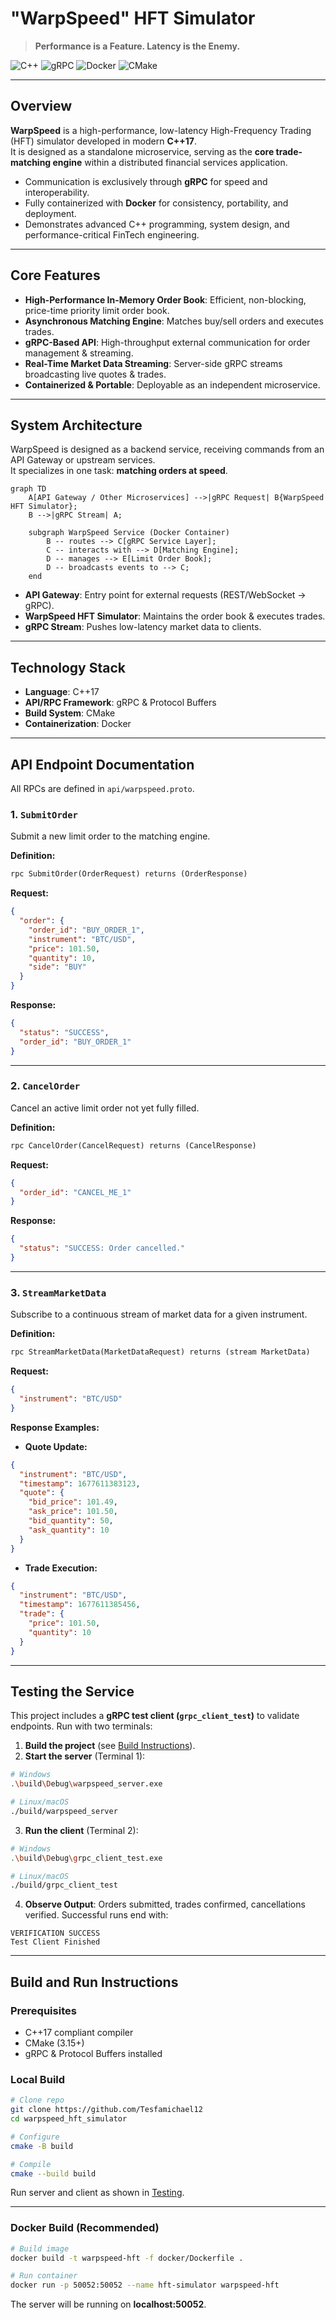 # "WarpSpeed" HFT Simulator

> **Performance is a Feature. Latency is the Enemy.**

![C++](https://img.shields.io/badge/C++-17-blue.svg)
![gRPC](https://img.shields.io/badge/gRPC-High%20Performance-green.svg)
![Docker](https://img.shields.io/badge/Docker-Containerized-blueviolet.svg)
![CMake](https://img.shields.io/badge/Build-CMake-orange.svg)

---

## Overview

**WarpSpeed** is a high-performance, low-latency High-Frequency Trading (HFT) simulator developed in modern **C++17**.  
It is designed as a standalone microservice, serving as the **core trade-matching engine** within a distributed financial services application.

- Communication is exclusively through **gRPC** for speed and interoperability.  
- Fully containerized with **Docker** for consistency, portability, and deployment.  
- Demonstrates advanced C++ programming, system design, and performance-critical FinTech engineering.

---

## Core Features

- **High-Performance In-Memory Order Book**: Efficient, non-blocking, price-time priority limit order book.  
- **Asynchronous Matching Engine**: Matches buy/sell orders and executes trades.  
- **gRPC-Based API**: High-throughput external communication for order management & streaming.  
- **Real-Time Market Data Streaming**: Server-side gRPC streams broadcasting live quotes & trades.  
- **Containerized & Portable**: Deployable as an independent microservice.

---

## System Architecture

WarpSpeed is designed as a backend service, receiving commands from an API Gateway or upstream services.  
It specializes in one task: **matching orders at speed**.

```mermaid
graph TD
    A[API Gateway / Other Microservices] -->|gRPC Request| B{WarpSpeed HFT Simulator};
    B -->|gRPC Stream| A;

    subgraph WarpSpeed Service (Docker Container)
        B -- routes --> C[gRPC Service Layer];
        C -- interacts with --> D[Matching Engine];
        D -- manages --> E[Limit Order Book];
        D -- broadcasts events to --> C;
    end
````

* **API Gateway**: Entry point for external requests (REST/WebSocket → gRPC).
* **WarpSpeed HFT Simulator**: Maintains the order book & executes trades.
* **gRPC Stream**: Pushes low-latency market data to clients.

---

## Technology Stack

* **Language**: C++17
* **API/RPC Framework**: gRPC & Protocol Buffers
* **Build System**: CMake
* **Containerization**: Docker

---

## API Endpoint Documentation

All RPCs are defined in `api/warpspeed.proto`.

### 1. `SubmitOrder`

Submit a new limit order to the matching engine.

**Definition:**

```proto
rpc SubmitOrder(OrderRequest) returns (OrderResponse)
```

**Request:**

```json
{
  "order": {
    "order_id": "BUY_ORDER_1",
    "instrument": "BTC/USD",
    "price": 101.50,
    "quantity": 10,
    "side": "BUY"
  }
}
```

**Response:**

```json
{
  "status": "SUCCESS",
  "order_id": "BUY_ORDER_1"
}
```

---

### 2. `CancelOrder`

Cancel an active limit order not yet fully filled.

**Definition:**

```proto
rpc CancelOrder(CancelRequest) returns (CancelResponse)
```

**Request:**

```json
{
  "order_id": "CANCEL_ME_1"
}
```

**Response:**

```json
{
  "status": "SUCCESS: Order cancelled."
}
```

---

### 3. `StreamMarketData`

Subscribe to a continuous stream of market data for a given instrument.

**Definition:**

```proto
rpc StreamMarketData(MarketDataRequest) returns (stream MarketData)
```

**Request:**

```json
{
  "instrument": "BTC/USD"
}
```

**Response Examples:**

* **Quote Update:**

```json
{
  "instrument": "BTC/USD",
  "timestamp": 1677611383123,
  "quote": {
    "bid_price": 101.49,
    "ask_price": 101.50,
    "bid_quantity": 50,
    "ask_quantity": 10
  }
}
```

* **Trade Execution:**

```json
{
  "instrument": "BTC/USD",
  "timestamp": 1677611385456,
  "trade": {
    "price": 101.50,
    "quantity": 10
  }
}
```

---

## Testing the Service

This project includes a **gRPC test client (`grpc_client_test`)** to validate endpoints.
Run with two terminals:

1. **Build the project** (see [Build Instructions](#build-and-run-instructions)).
2. **Start the server** (Terminal 1):

```bash
# Windows
.\build\Debug\warpspeed_server.exe

# Linux/macOS
./build/warpspeed_server
```

3. **Run the client** (Terminal 2):

```bash
# Windows
.\build\Debug\grpc_client_test.exe

# Linux/macOS
./build/grpc_client_test
```

4. **Observe Output**: Orders submitted, trades confirmed, cancellations verified.
   Successful runs end with:

```
VERIFICATION SUCCESS
Test Client Finished
```

---

## Build and Run Instructions

### Prerequisites

* C++17 compliant compiler
* CMake (3.15+)
* gRPC & Protocol Buffers installed

### Local Build

```bash
# Clone repo
git clone https://github.com/Tesfamichael12
cd warpspeed_hft_simulator

# Configure
cmake -B build

# Compile
cmake --build build
```

Run server and client as shown in [Testing](#testing-the-service).

---

### Docker Build (Recommended)

```bash
# Build image
docker build -t warpspeed-hft -f docker/Dockerfile .

# Run container
docker run -p 50052:50052 --name hft-simulator warpspeed-hft
```

The server will be running on **localhost:50052**.
